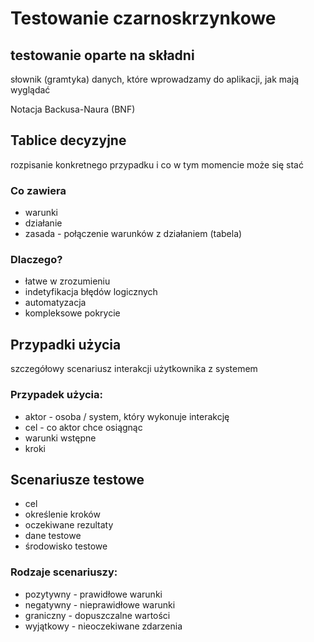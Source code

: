 # Testowanie czarnoskrzynkowe

## testowanie oparte na składni
słownik (gramtyka) danych, które wprowadzamy do aplikacji, jak mają wyglądać

Notacja Backusa-Naura (BNF)

## Tablice decyzyjne
rozpisanie konkretnego przypadku i co w tym momencie może się stać 
### Co zawiera
- warunki
- działanie
- zasada - połączenie warunków z działaniem (tabela)
  
### Dlaczego?
- łatwe w zrozumieniu
- indetyfikacja błędów logicznych
- automatyzacja
- kompleksowe pokrycie

## Przypadki użycia
szczegółowy scenariusz interakcji użytkownika z systemem

### Przypadek użycia:
- aktor - osoba / system, który wykonuje interakcję
- cel - co aktor chce osiągnąc
- warunki wstępne
- kroki

## Scenariusze testowe

- cel
- określenie kroków
- oczekiwane rezultaty
- dane testowe
- środowisko testowe

### Rodzaje scenariuszy:
- pozytywny - prawidłowe warunki
- negatywny - nieprawidłowe warunki
- graniczny - dopuszczalne wartości
- wyjątkowy - nieoczekiwane zdarzenia

<!-- jakie testy warto dla przypadku -->
